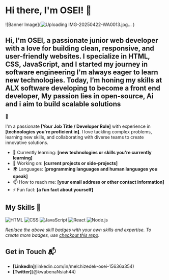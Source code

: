 # Hi there, I'm OSEI! 👋

![Banner Image](![Uploading IMG-20250422-WA0013.jpg…]()
)

## Hi, I'm OSEI, a passionate junior web developer with a love for building clean, responsive, and user-friendly websites. I specialize in HTML, CSS, JavaScript, and I started my journey in software engineering I'm always eager to learn new technologies. Today, I’m honing my skills at ALX software developing to become a  front end developer, My passion lies in open-source, Ai and i aim to build scalable solutions
🚀

I'm a passionate **[Your Job Title / Developer Role]** with experience in **[technologies you're proficient in]**. I love tackling complex problems, learning new skills, and collaborating with diverse teams to create innovative solutions.

- 🌱 Currently learning: **[new technologies or skills you're currently learning]**
- 🔭 Working on: **[current projects or side-projects]**
- 🌍 Languages: **[programming languages and human languages you speak]**
- 📫 How to reach me: **[your email address or other contact information]**
- ⚡ Fun fact: **[a fun fact about yourself]**

## My Skills 🧠

![HTML](https://img.shields.io/badge/-HTML-E34F26?style=flat-square&logo=html5&logoColor=white)
![CSS](https://img.shields.io/badge/-CSS-1572B6?style=flat-square&logo=css3&logoColor=white)
![JavaScript](https://img.shields.io/badge/-JavaScript-F7DF1E?style=flat-square&logo=javascript&logoColor=black)
![React](https://img.shields.io/badge/-React-61DAFB?style=flat-square&logo=react&logoColor=black)
![Node.js](https://img.shields.io/badge/-Node.js-339933?style=flat-square&logo=node.js&logoColor=white)

*Replace the above skill badges with your own skills and expertise. To create more badges, use [checkout this repo](https://github.com/alexandresanlim/Badges4-README.md-Profile).*



## Get in Touch 📬
- **[LinkedIn]**(linkedin.com/in/melchizedek-osei-15636a354)
- **[Twitter]**(@kwabenaNsiah44)


